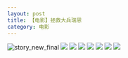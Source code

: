 ```yaml
---
layout: post
title: 【电影】拯救大兵瑞恩
category: 电影
---
```

![story_new_final](http://rfbyhtcfm.hd-bkt.clouddn.com/img/story_new_final_0322.png)
![](http://rfbyavrvr.hd-bkt.clouddn.com/img/save-ryan-220531-7.jpg)
![](http://rfbyavrvr.hd-bkt.clouddn.com/img/save-ryan-220531-5.jpg)
![](http://rfbyavrvr.hd-bkt.clouddn.com/img/save-ryan-220531-6.jpg)
![](http://rfbyavrvr.hd-bkt.clouddn.com/img/save-ryan-220531-4.jpg)
![](http://rfbyavrvr.hd-bkt.clouddn.com/img/save-ryan-220531-3.jpg)
![](http://rfbyavrvr.hd-bkt.clouddn.com/img/save-ryan-220531-1.jpg)
![](http://rfbyavrvr.hd-bkt.clouddn.com/img/save-ryan-220531-2.jpg)
